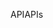 <span data-ttu-id="47616-101">API</span><span class="sxs-lookup"><span data-stu-id="47616-101">APIs</span></span>